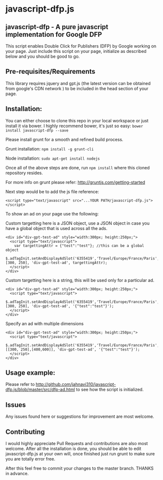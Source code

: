 javascript-dfp.js
======================================================

javascript-dfp -  A pure javascript implementation for Google DFP
---------------------

This script enables Double Click for Publishers (DFP) by Google working on your page. Just include this script on your page, initialize as described below and you should be good to go.

Pre-requisites/Requirements
---------------------
This library requires jquery and gpt.js (the latest version can be obtained from google's CDN network ) to be included in the head section of your page. 

Installation:
---------------------
You can either choose to clone this repo in your local workspace or just install it via bower. I highly recommend bower, it's just so easy:
```bower install javascript-dfp --save```

Please install grunt for a smooth and refined build process.

Grunt installation:
```npm install -g grunt-cli```

Node installation:
```sudo apt-get install nodejs```

Once all of the above steps are done, run ```npm install``` where this cloned repository resides.

For more info on grunt please refer: http://gruntjs.com/getting-started

Next step would be to add the js file reference:

```<script type="text/javascript" src="...YOUR PATH/javascript-dfp.js"></script>```

To show an ad on your page use the following:

Custom targetting here is a JSON object, use a JSON object in case you have a global object that is used across all the ads.
```
<div id="div-gpt-test-ad" style="width:300px; height:250px;">
  <script type="text/javascript">
    var targettingAttr = {"test":"test"}; //this can be a global object
    $.adTagInit.setAndDisplayAdSlot('6355419','Travel/Europe/France/Paris', [300, 250], 'div-gpt-test-ad', targettingAttr);
  </script>
</div>
```

Custom targetting here is a string, this will be used only for a particular ad. 
```
<div id="div-gpt-test-ad" style="width:300px; height:250px;">
  <script type="text/javascript">
    $.adTagInit.setAndDisplayAdSlot('6355419','Travel/Europe/France/Paris', [300, 250], 'div-gpt-test-ad', '{"test":"test"}');
  </script>
</div>
```

Specify an ad with multiple dimensions
```
<div id="div-gpt-test-ad" style="width:300px; height:250px;">
  <script type="text/javascript">
    $.adTagInit.setAndDisplayAdSlot('6355419','Travel/Europe/France/Paris', [[300, 250],[400,600]], 'div-gpt-test-ad', '{"test":"test"}');
  </script>
</div>
```

Usage example:
---------------------
Please refer to http://github.com/jahnavi310/javascript-dfp.js/blob/master/src/dfp-ad.html to see how the script is initialized.

Issues
---------------------
Any issues found here or suggestions for improvement are most welcome.

Contributing
---------------------
I would highly appreciate Pull Requests and contributions are also most welcome. After all the installation is done, you should be able to edit javascript-dfp.js at your own will, once finished just run grunt to make sure you are totally error free.

After this feel free to commit your changes to the master branch. THANKS in advance.
